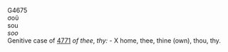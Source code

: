 <body>
  <p>G4675<br>  σοῦ  <br> sou  <br><i>soo </i><br>Genitive case of <a href="g4771.htm">4771</a>  <i>of</i> <i>thee</i>, <i>thy:</i> - X home, thee, thine (own), thou, thy.<br></p>
 </body>